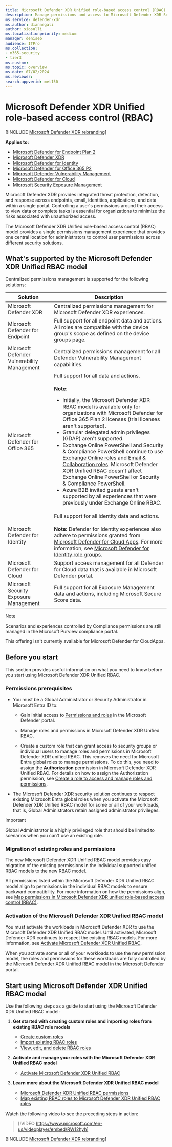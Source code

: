 ```yaml
---
title: Microsoft Defender XDR Unified role-based access control (RBAC)
description: Manage permissions and access to Microsoft Defender XDR Security portal experiences using unified role-based access control (RBAC).
ms.service: defender-xdr
ms.author: diannegali
author: siosulli
ms.localizationpriority: medium
manager: deniseb
audience: ITPro
ms.collection: 
- m365-security
- tier3
ms.custom: 
ms.topic: overview
ms.date: 07/02/2024
ms.reviewer: 
search.appverid: met150
---
```


# Microsoft Defender XDR Unified role-based access control (RBAC)

[!INCLUDE [Microsoft Defender XDR rebranding](../includes/microsoft-defender.md)]

**Applies to:**

- [Microsoft Defender for Endpoint Plan 2](/defender-endpoint/microsoft-defender-endpoint)
- [Microsoft Defender XDR](microsoft-365-defender.md)
- [Microsoft Defender for Identity](https://go.microsoft.com/fwlink/?LinkID=2198108)
- [Microsoft Defender for Office 365 P2](https://go.microsoft.com/fwlink/?LinkID=2158212)
- [Microsoft Defender Vulnerability Management](/defender-vulnerability-management/defender-vulnerability-management)
- [Microsoft Defender for Cloud](/azure/defender-for-cloud/defender-for-cloud-introduction)
- [Microsoft Security Exposure Management](/security-exposure-management/)

Microsoft Defender XDR provides integrated threat protection, detection, and response across endpoints, email, identities, applications, and data within a single portal. Controlling a user's permissions around their access to view data or complete tasks is essential for organizations to minimize the risks associated with unauthorized access.

The Microsoft Defender XDR Unified role-based access control (RBAC) model provides a single permissions management experience that provides one central location for administrators to control user permissions across different security solutions.

<a name='whats-supported-by-the-microsoft-365-defender-unified-rbac-model'></a>

## What's supported by the Microsoft Defender XDR Unified RBAC model

Centralized permissions management is supported for the following solutions:

|Solution|Description|
|---|---|
|Microsoft Defender XDR|Centralized permissions management for Microsoft Defender XDR experiences.|
|Microsoft Defender for Endpoint|Full support for all endpoint data and actions. All roles are compatible with the device group's scope as defined on the device groups page.|
|Microsoft Defender Vulnerability Management|Centralized permissions management for all  Defender Vulnerability Management capabilities.|
|Microsoft Defender for Office 365|Full support for all data and actions. </br></br> **Note**: <ul><li>Initially, the Microsoft Defender XDR RBAC model is available only for organizations with Microsoft Defender for Office 365 Plan 2 licenses (trial licenses aren't supported).</li><li>Granular delegated admin privileges (GDAP) aren't supported.</li><li>Exchange Online PowerShell and Security & Compliance PowerShell continue to use [Exchange Online roles](/exchange/permissions-exo/permissions-exo) and [Email & Collaboration roles](/defender-office-365/mdo-portal-permissions). Microsoft Defender XDR Unified RBAC doesn't affect Exchange Online PowerShell or Security & Compliance PowerShell.</li><li>Azure B2B invited guests aren't supported by all experiences that were previously under Exchange Online RBAC.</li></ul>|
|Microsoft Defender for Identity|Full support for all identity data and actions. </br></br> **Note:** Defender for Identity experiences also adhere to permissions granted from [Microsoft Defender for Cloud Apps](https://security.microsoft.com/cloudapps/permissions/roles). For more information, see [Microsoft Defender for Identity role groups](https://go.microsoft.com/fwlink/?linkid=2202729).|
|Microsoft Defender for Cloud|Support access management for all Defender for Cloud data that is available in Microsoft Defender portal.|
|Microsoft Security Exposure Management|Full support for all Exposure Management data and actions, including Microsoft Secure Score data.|

> [!NOTE]
> Scenarios and experiences controlled by Compliance permissions are still managed in the Microsoft Purview compliance portal.
>
> This offering isn't currently available for Microsoft Defender for CloudApps.

## Before you start

This section provides useful information on what you need to know before you start using Microsoft Defender XDR Unified RBAC.

### Permissions prerequisites

- You must be a Global Administrator or Security Administrator in Microsoft Entra ID to:
  - Gain initial access to [Permissions and roles](https://security.microsoft.com/mtp_roles) in the Microsoft Defender portal.

  - Manage roles and permissions in Microsoft Defender XDR Unified RBAC.

  - Create a custom role that can grant access to security groups or individual users to manage roles and permissions in Microsoft Defender XDR unified RBAC. This removes the need for Microsoft Entra global roles to manage permissions. To do this, you need to assign the **Authorization** permission in Microsoft Defender XDR Unified RBAC. For details on how to assign the Authorization permission, see [Create a role to access and manage roles and permissions](create-custom-rbac-roles.md#create-a-role-to-access-and-manage-roles-and-permissions).

- The Microsoft Defender XDR security solution continues to respect existing Microsoft Entra global roles when you activate the Microsoft Defender XDR Unified RBAC model for some or all of your workloads, that is, Global Administrators retain assigned administrator privileges.

> [!IMPORTANT]
> Global Administrator is a highly privileged role that should be limited to scenarios when you can't use an existing role.

### Migration of existing roles and permissions

The new Microsoft Defender XDR Unified RBAC model provides easy migration of the existing permissions in the individual supported unified RBAC models to the new RBAC model.

All permissions listed within the Microsoft Defender XDR Unified RBAC model align to permissions in the individual RBAC models to ensure backward compatibility. For more information on how the permissions align, see [Map permissions in Microsoft Defender XDR unified role-based access control (RBAC)](compare-rbac-roles.md).

<a name='activation-of-the-microsoft-365-defender-unified-rbac-model'></a>

### Activation of the Microsoft Defender XDR Unified RBAC model

You must activate the workloads in Microsoft Defender XDR to use the Microsoft Defender XDR Unified RBAC model. Until activated, Microsoft Defender XDR continues to respect the existing RBAC models. For more information, see [Activate Microsoft Defender XDR Unified RBAC](activate-defender-rbac.md).

When you activate some or all of your workloads to use the new permission model, the roles and permissions for these workloads are fully controlled by the Microsoft Defender XDR Unified RBAC model in the Microsoft Defender portal.

<a name='start-using-microsoft-365-defender-unified-rbac-model'></a>

## Start using Microsoft Defender XDR Unified RBAC model

Use the following steps as a guide to start using the Microsoft Defender XDR Unified RBAC model:

1. **Get started with creating custom roles and importing roles from existing RBAC role models**
    - [Create custom roles](create-custom-rbac-roles.md)
    - [Import existing RBAC roles](import-rbac-roles.md)
    - [View, edit, and delete RBAC roles](edit-delete-rbac-roles.md)

2. **Activate and manage your roles with the Microsoft Defender XDR Unified RBAC model**
   - [Activate Microsoft Defender XDR Unified RBAC](activate-defender-rbac.md)

3. **Learn more about the Microsoft Defender XDR Unified RBAC model**
   - [Microsoft Defender XDR Unified RBAC permissions](custom-permissions-details.md)
   - [Map existing RBAC roles to Microsoft Defender XDR Unified RBAC roles](compare-rbac-roles.md)

Watch the following video to see the preceding steps in action:

> [!VIDEO https://www.microsoft.com/en-us/videoplayer/embed/RW12hyh]

[!INCLUDE [Microsoft Defender XDR rebranding](../includes/defender-m3d-techcommunity.md)]
